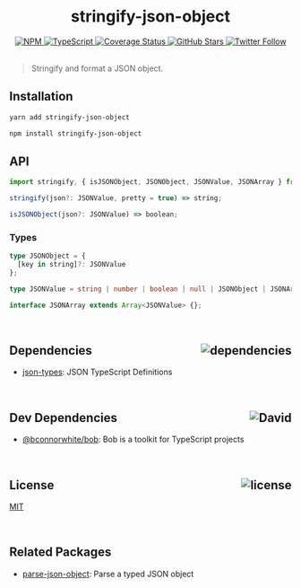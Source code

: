 <div align="center">
  <h1>stringify-json-object</h1>
  <a href="https://npmjs.com/package/stringify-json-object">
    <img alt="NPM" src="https://img.shields.io/npm/v/stringify-json-object.svg">
  </a>
  <a href="https://github.com/bconnorwhite/stringify-json-object">
    <img alt="TypeScript" src="https://img.shields.io/github/languages/top/bconnorwhite/stringify-json-object.svg">
  </a>
  <a href='https://coveralls.io/github/bconnorwhite/stringify-json-object?branch=master'>
    <img alt="Coverage Status" src="https://img.shields.io/coveralls/github/bconnorwhite/stringify-json-object.svg?branch=master">
  </a>
  <a href="https://github.com/bconnorwhite/stringify-json-object">
    <img alt="GitHub Stars" src="https://img.shields.io/github/stars/bconnorwhite/stringify-json-object?label=Stars%20Appreciated%21&style=social">
  </a>
  <a href="https://twitter.com/bconnorwhite">
    <img alt="Twitter Follow" src="https://img.shields.io/twitter/follow/bconnorwhite.svg?label=%40bconnorwhite&style=social">
  </a>
</div>

<br />

> Stringify and format a JSON object.

## Installation

```sh
yarn add stringify-json-object
```

```sh
npm install stringify-json-object
```

## API
```ts
import stringify, { isJSONObject, JSONObject, JSONValue, JSONArray } from "stringify-json-object";

stringify(json?: JSONValue, pretty = true) => string;

isJSONObject(json?: JSONValue) => boolean;

```

### Types
```ts
type JSONObject = {
  [key in string]?: JSONValue
};

type JSONValue = string | number | boolean | null | JSONObject | JSONArray;

interface JSONArray extends Array<JSONValue> {};
```

<br />

<h2>Dependencies<img align="right" alt="dependencies" src="https://img.shields.io/david/bconnorwhite/stringify-json-object.svg"></h2>

- [json-types](https://www.npmjs.com/package/json-types): JSON TypeScript Definitions

<br />

<h2>Dev Dependencies<img align="right" alt="David" src="https://img.shields.io/david/dev/bconnorwhite/stringify-json-object.svg"></h2>

- [@bconnorwhite/bob](https://www.npmjs.com/package/@bconnorwhite/bob): Bob is a toolkit for TypeScript projects

<br />

<h2>License <img align="right" alt="license" src="https://img.shields.io/npm/l/stringify-json-object.svg"></h2>

[MIT](https://opensource.org/licenses/MIT)

<br />

## Related Packages

- [parse-json-object](https://www.npmjs.com/package/parse-json-object): Parse a typed JSON object
